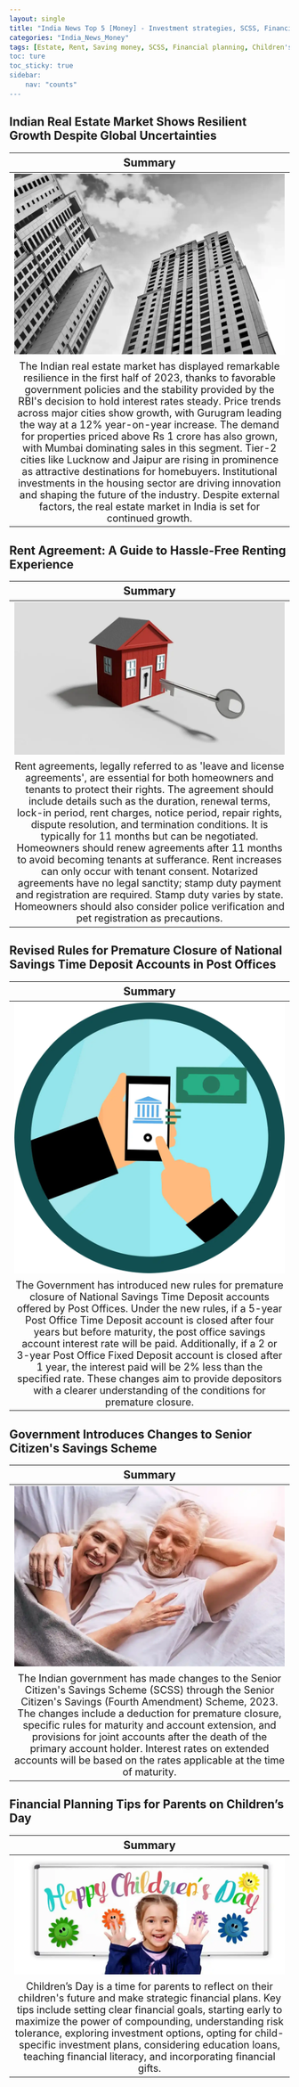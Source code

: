 ```yaml
---
layout: single
title: "India News Top 5 [Money] - Investment strategies, SCSS, Financial planning"
categories: "India_News_Money"
tags: [Estate, Rent, Saving money, SCSS, Financial planning, Children's day, Investment strategies ]
toc: ture
toc_sticky: true
sidebar:
    nav: "counts"
---
```


<style>
table th:first-of-type {
    width: 100%;
    font-size: 20px;
}
table td:nth-of-type(1) {
    width: 100%;
    font-size: 18px;
}
</style>

## Indian Real Estate Market Shows Resilient Growth Despite Global Uncertainties

Summary | 
:---:|
![](/assets/images/2023-11-15-India_News_Money_231115_1-1.webp) |
The Indian real estate market has displayed remarkable resilience in the first half of 2023, thanks to favorable government policies and the stability provided by the RBI's decision to hold interest rates steady. Price trends across major cities show growth, with Gurugram leading the way at a 12% year-on-year increase. The demand for properties priced above Rs 1 crore has also grown, with Mumbai dominating sales in this segment. Tier-2 cities like Lucknow and Jaipur are rising in prominence as attractive destinations for homebuyers. Institutional investments in the housing sector are driving innovation and shaping the future of the industry. Despite external factors, the real estate market in India is set for continued growth. |

## Rent Agreement: A Guide to Hassle-Free Renting Experience

Summary | 
:---:|
![](/assets/images/2023-11-15-India_News_Money_231115_1-2.webp) |
Rent agreements, legally referred to as 'leave and license agreements', are essential for both homeowners and tenants to protect their rights. The agreement should include details such as the duration, renewal terms, lock-in period, rent charges, notice period, repair rights, dispute resolution, and termination conditions. It is typically for 11 months but can be negotiated. Homeowners should renew agreements after 11 months to avoid becoming tenants at sufferance. Rent increases can only occur with tenant consent. Notarized agreements have no legal sanctity; stamp duty payment and registration are required. Stamp duty varies by state. Homeowners should also consider police verification and pet registration as precautions. |

## Revised Rules for Premature Closure of National Savings Time Deposit Accounts in Post Offices

Summary | 
:---:|
![](/assets/images/2023-11-15-India_News_Money_231115_1-3.webp) |
The Government has introduced new rules for premature closure of National Savings Time Deposit accounts offered by Post Offices. Under the new rules, if a 5-year Post Office Time Deposit account is closed after four years but before maturity, the post office savings account interest rate will be paid. Additionally, if a 2 or 3-year Post Office Fixed Deposit account is closed after 1 year, the interest paid will be 2% less than the specified rate. These changes aim to provide depositors with a clearer understanding of the conditions for premature closure. |

## Government Introduces Changes to Senior Citizen's Savings Scheme

Summary | 
:---:|
![](/assets/images/2023-11-15-India_News_Money_231115_1-4.webp) |
The Indian government has made changes to the Senior Citizen's Savings Scheme (SCSS) through the Senior Citizen's Savings (Fourth Amendment) Scheme, 2023. The changes include a deduction for premature closure, specific rules for maturity and account extension, and provisions for joint accounts after the death of the primary account holder. Interest rates on extended accounts will be based on the rates applicable at the time of maturity. |

## Financial Planning Tips for Parents on Children’s Day

Summary | 
:---:|
![](/assets/images/2023-11-15-India_News_Money_231115_1-5.webp) |
Children’s Day is a time for parents to reflect on their children's future and make strategic financial plans. Key tips include setting clear financial goals, starting early to maximize the power of compounding, understanding risk tolerance, exploring investment options, opting for child-specific investment plans, considering education loans, teaching financial literacy, and incorporating financial gifts. |